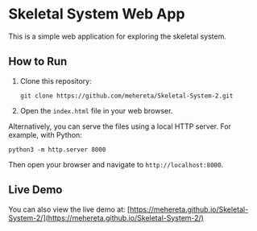 # Skeletal System Web App

This is a simple web application for exploring the skeletal system.

## How to Run

1. Clone this repository:
   ```
   git clone https://github.com/mehereta/Skeletal-System-2.git
   ```

2. Open the `index.html` file in your web browser.

Alternatively, you can serve the files using a local HTTP server. For example, with Python:
   ```
   python3 -m http.server 8000
   ```
   Then open your browser and navigate to `http://localhost:8000`.

## Live Demo

You can also view the live demo at: [https://mehereta.github.io/Skeletal-System-2/](https://mehereta.github.io/Skeletal-System-2/)
